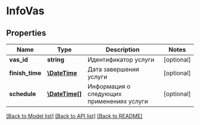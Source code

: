# InfoVas

## Properties
Name | Type | Description | Notes
------------ | ------------- | ------------- | -------------
**vas_id** | **string** | Идентификатор услуги | [optional] 
**finish_time** | [**\DateTime**](\DateTime.md) | Дата завершения услуги | [optional] 
**schedule** | [**\DateTime[]**](\DateTime.md) | Информация о следующих применениях услуги | [optional] 

[[Back to Model list]](../../README.md#documentation-for-models) [[Back to API list]](../../README.md#documentation-for-api-endpoints) [[Back to README]](../../README.md)

